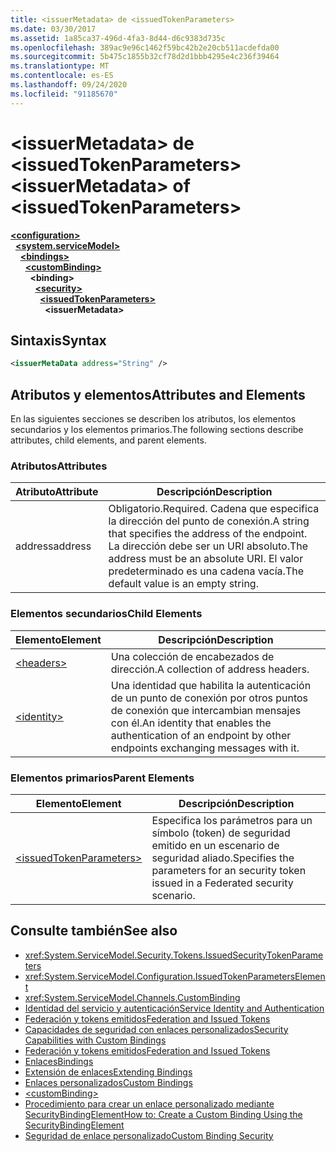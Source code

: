 ```yaml
---
title: <issuerMetadata> de <issuedTokenParameters>
ms.date: 03/30/2017
ms.assetid: 1a85ca37-496d-4fa3-8d44-d6c9383d735c
ms.openlocfilehash: 389ac9e96c1462f59bc42b2e20cb511acdefda00
ms.sourcegitcommit: 5b475c1855b32cf78d2d1bbb4295e4c236f39464
ms.translationtype: MT
ms.contentlocale: es-ES
ms.lasthandoff: 09/24/2020
ms.locfileid: "91185670"
---
```

# <a name="issuermetadata-of-issuedtokenparameters"></a><span data-ttu-id="a5494-102">\<issuerMetadata> de \<issuedTokenParameters></span><span class="sxs-lookup"><span data-stu-id="a5494-102">\<issuerMetadata> of \<issuedTokenParameters></span></span>

[**\<configuration>**](../configuration-element.md)\
&nbsp;&nbsp;[**\<system.serviceModel>**](system-servicemodel.md)\
&nbsp;&nbsp;&nbsp;&nbsp;[**\<bindings>**](bindings.md)\
&nbsp;&nbsp;&nbsp;&nbsp;&nbsp;&nbsp;[**\<customBinding>**](custombinding.md)\
&nbsp;&nbsp;&nbsp;&nbsp;&nbsp;&nbsp;&nbsp;&nbsp;**\<binding>**\
&nbsp;&nbsp;&nbsp;&nbsp;&nbsp;&nbsp;&nbsp;&nbsp;&nbsp;&nbsp;[**\<security>**](security-of-custombinding.md)\
&nbsp;&nbsp;&nbsp;&nbsp;&nbsp;&nbsp;&nbsp;&nbsp;&nbsp;&nbsp;&nbsp;&nbsp;[**\<issuedTokenParameters>**](issuedtokenparameters.md)\
&nbsp;&nbsp;&nbsp;&nbsp;&nbsp;&nbsp;&nbsp;&nbsp;&nbsp;&nbsp;&nbsp;&nbsp;&nbsp;&nbsp;**\<issuerMetadata>**  
  
## <a name="syntax"></a><span data-ttu-id="a5494-103">Sintaxis</span><span class="sxs-lookup"><span data-stu-id="a5494-103">Syntax</span></span>  
  
```xml  
<issuerMetaData address="String" />
```  
  
## <a name="attributes-and-elements"></a><span data-ttu-id="a5494-104">Atributos y elementos</span><span class="sxs-lookup"><span data-stu-id="a5494-104">Attributes and Elements</span></span>  

 <span data-ttu-id="a5494-105">En las siguientes secciones se describen los atributos, los elementos secundarios y los elementos primarios.</span><span class="sxs-lookup"><span data-stu-id="a5494-105">The following sections describe attributes, child elements, and parent elements.</span></span>  
  
### <a name="attributes"></a><span data-ttu-id="a5494-106">Atributos</span><span class="sxs-lookup"><span data-stu-id="a5494-106">Attributes</span></span>  
  
|<span data-ttu-id="a5494-107">Atributo</span><span class="sxs-lookup"><span data-stu-id="a5494-107">Attribute</span></span>|<span data-ttu-id="a5494-108">Descripción</span><span class="sxs-lookup"><span data-stu-id="a5494-108">Description</span></span>|  
|---------------|-----------------|  
|<span data-ttu-id="a5494-109">address</span><span class="sxs-lookup"><span data-stu-id="a5494-109">address</span></span>|<span data-ttu-id="a5494-110">Obligatorio.</span><span class="sxs-lookup"><span data-stu-id="a5494-110">Required.</span></span> <span data-ttu-id="a5494-111">Cadena que especifica la dirección del punto de conexión.</span><span class="sxs-lookup"><span data-stu-id="a5494-111">A string that specifies the address of the endpoint.</span></span> <span data-ttu-id="a5494-112">La dirección debe ser un URI absoluto.</span><span class="sxs-lookup"><span data-stu-id="a5494-112">The address must be an absolute URI.</span></span> <span data-ttu-id="a5494-113">El valor predeterminado es una cadena vacía.</span><span class="sxs-lookup"><span data-stu-id="a5494-113">The default value is an empty string.</span></span>|  
  
### <a name="child-elements"></a><span data-ttu-id="a5494-114">Elementos secundarios</span><span class="sxs-lookup"><span data-stu-id="a5494-114">Child Elements</span></span>  
  
|<span data-ttu-id="a5494-115">Elemento</span><span class="sxs-lookup"><span data-stu-id="a5494-115">Element</span></span>|<span data-ttu-id="a5494-116">Descripción</span><span class="sxs-lookup"><span data-stu-id="a5494-116">Description</span></span>|  
|-------------|-----------------|  
|[\<headers>](headers-element.md)|<span data-ttu-id="a5494-117">Una colección de encabezados de dirección.</span><span class="sxs-lookup"><span data-stu-id="a5494-117">A collection of address headers.</span></span>|  
|[\<identity>](identity.md)|<span data-ttu-id="a5494-118">Una identidad que habilita la autenticación de un punto de conexión por otros puntos de conexión que intercambian mensajes con él.</span><span class="sxs-lookup"><span data-stu-id="a5494-118">An identity that enables the authentication of an endpoint by other endpoints exchanging messages with it.</span></span>|  
  
### <a name="parent-elements"></a><span data-ttu-id="a5494-119">Elementos primarios</span><span class="sxs-lookup"><span data-stu-id="a5494-119">Parent Elements</span></span>  
  
|<span data-ttu-id="a5494-120">Elemento</span><span class="sxs-lookup"><span data-stu-id="a5494-120">Element</span></span>|<span data-ttu-id="a5494-121">Descripción</span><span class="sxs-lookup"><span data-stu-id="a5494-121">Description</span></span>|  
|-------------|-----------------|  
|[\<issuedTokenParameters>](issuedtokenparameters.md)|<span data-ttu-id="a5494-122">Especifica los parámetros para un símbolo (token) de seguridad emitido en un escenario de seguridad aliado.</span><span class="sxs-lookup"><span data-stu-id="a5494-122">Specifies the parameters for an security token issued in a Federated security scenario.</span></span>|  
  
## <a name="see-also"></a><span data-ttu-id="a5494-123">Consulte también</span><span class="sxs-lookup"><span data-stu-id="a5494-123">See also</span></span>

- <xref:System.ServiceModel.Security.Tokens.IssuedSecurityTokenParameters>
- <xref:System.ServiceModel.Configuration.IssuedTokenParametersElement>
- <xref:System.ServiceModel.Channels.CustomBinding>
- [<span data-ttu-id="a5494-124">Identidad del servicio y autenticación</span><span class="sxs-lookup"><span data-stu-id="a5494-124">Service Identity and Authentication</span></span>](../../../wcf/feature-details/service-identity-and-authentication.md)
- [<span data-ttu-id="a5494-125">Federación y tokens emitidos</span><span class="sxs-lookup"><span data-stu-id="a5494-125">Federation and Issued Tokens</span></span>](../../../wcf/feature-details/federation-and-issued-tokens.md)
- [<span data-ttu-id="a5494-126">Capacidades de seguridad con enlaces personalizados</span><span class="sxs-lookup"><span data-stu-id="a5494-126">Security Capabilities with Custom Bindings</span></span>](../../../wcf/feature-details/security-capabilities-with-custom-bindings.md)
- [<span data-ttu-id="a5494-127">Federación y tokens emitidos</span><span class="sxs-lookup"><span data-stu-id="a5494-127">Federation and Issued Tokens</span></span>](../../../wcf/feature-details/federation-and-issued-tokens.md)
- [<span data-ttu-id="a5494-128">Enlaces</span><span class="sxs-lookup"><span data-stu-id="a5494-128">Bindings</span></span>](../../../wcf/bindings.md)
- [<span data-ttu-id="a5494-129">Extensión de enlaces</span><span class="sxs-lookup"><span data-stu-id="a5494-129">Extending Bindings</span></span>](../../../wcf/extending/extending-bindings.md)
- [<span data-ttu-id="a5494-130">Enlaces personalizados</span><span class="sxs-lookup"><span data-stu-id="a5494-130">Custom Bindings</span></span>](../../../wcf/extending/custom-bindings.md)
- [\<customBinding>](custombinding.md)
- [<span data-ttu-id="a5494-131">Procedimiento para crear un enlace personalizado mediante SecurityBindingElement</span><span class="sxs-lookup"><span data-stu-id="a5494-131">How to: Create a Custom Binding Using the SecurityBindingElement</span></span>](../../../wcf/feature-details/how-to-create-a-custom-binding-using-the-securitybindingelement.md)
- [<span data-ttu-id="a5494-132">Seguridad de enlace personalizado</span><span class="sxs-lookup"><span data-stu-id="a5494-132">Custom Binding Security</span></span>](../../../wcf/samples/custom-binding-security.md)

